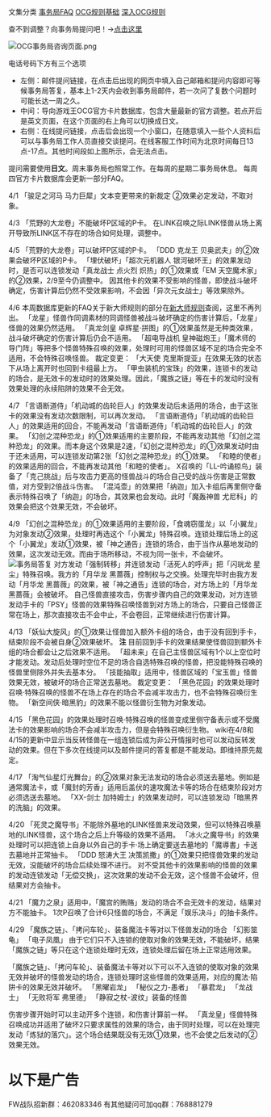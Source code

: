 文集分类
[事务局FAQ](http://www.jianshu.com/nb/10161162)
[OCG规则基础](http://www.jianshu.com/nb/10378886)
[深入OCG规则](http://www.jianshu.com/nb/3903431)

查不到调整？向事务局提问吧！→[点击这里](http://www.yugioh-card.com/japan/support/)

![OCG事务局咨询页面.png](http://upload-images.jianshu.io/upload_images/1898522-91e01ac73392218c.png?imageMogr2/auto-orient/strip%7CimageView2/2/w/1240)

电话号码下方有三个选项

- 左侧：邮件提问链接，在点击后出现的网页中填入自己邮箱和提问内容即可等候事务局答复，基本上1-2天内会收到事务局邮件，若一次问了复数个问题时可能长达一周之久。
- 中间：导向游戏王OCG官方卡片数据库，包含大量最新的官方调整。若点开后是英文页面，在这个页面的右上角可以切换成日文。
- 右侧：在线提问链接，点击后会出现一个小窗口，在随意填入一些个人资料后可以与事务局工作人员直接交谈提问。在线客服工作时间为北京时间每日13点-17点。其他时间段如上图所示，会无法点击。

提问需要使用**日文**。周末事务局也照常工作。在每周的星期二事务局休息。
每周四官方卡片数据库会更新一部分FAQ。

4/1
「骏足之河马 马力巨犀」文本变更带来的新裁定
②效果必定发动，不取对象。

4/3
「荒野的大龙卷」不能破坏P区域的P卡。
在LINK召唤之际LINK怪兽从场上离开导致所LINK区不存在的场合如何处理，调整中。

4/5
「荒野的大龙卷」可以破坏P区域的P卡。
「DDD 克龙王 贝奥武夫」的②效果会破坏P区域的P卡。
「埋伏破坏」「超次元机器人 银河破坏王」的效果发动时，是否可以连锁发动「真龙战士 点火烈 炽热」的①效果或「EM 天空魔术家」的②效果，2/9至今仍调整中。
因其他卡的效果不受影响的怪兽，即使战斗破坏确定，伤害计算后仍然不受效果影响，不会因「异次元女战士」等效果除外。

4/6
本周数据库更新的FAQ关于新大师规则的部分在[新大师规则](http://www.jianshu.com/p/ab07f0ec5f39)查阅，这里不再列出。
「龙星」怪兽作同调素材的同调怪兽被战斗破坏确定的伤害计算后，「龙星」怪兽的效果仍然适用。
「真龙剑皇 卓辉星·拼图」的①效果虽然是无种类效果，战斗破坏确定的伤害计算后仍会不适用。
「超电导战机 皇神磁炮王」「魔术师的导门阵」等把多个怪兽特殊召唤的效果，处理时可用的怪兽区域不足的场合完全不适用，不会特殊召唤怪兽。
裁定变更：
「大天使 克里斯提亚」在效果无效的状态下从场上离开时也回到卡组最上方。
「甲虫装机的宝珠」的效果，连锁卡的发动的场合，是无效卡的发动时的效果处理。因此，「魔族之链」等在卡的发动时没有效果处理的永续陷阱的效果不会无效。

4/7
「言语断道侍」「机动城的齿轮巨人」的效果发动后未适用的场合，由于这张卡的效果没有发动次数限制，可以再次发动。
「言语断道侍」「机动城的齿轮巨人」的效果适用的回合，不能再发动「言语断道侍」「机动城的齿轮巨人」的效果。
「幻创之混种恐龙」的①效果适用的主要阶段，不能再发动其他「幻创之混种恐龙」的效果。而本身这个效果是2速，「幻创之混种恐龙」的①效果发动时由于还未适用，可以连锁发动第2张「幻创之混种恐龙」的①效果。
「和睦的使者」的效果适用的回合，不能再发动其他「和睦的使者」。
X召唤的「LL-吟诵椋鸟」装备了「克己挑战」后与攻击力更高的怪兽战斗的场合自己受的战斗伤害是正常数值，对方受到2倍战斗伤害。
「混沌壶」的效果把「纳迦」加入卡组后再里侧守备表示特殊召唤了「纳迦」的场合，其效果也会发动。此时「魔轰神兽 尤尼科」的效果会把这个效果无效，不会破坏。

4/9
「幻创之混种恐龙」的①效果适用的主要阶段，「食魂窃蛋龙」以「小翼龙」为对象发动②效果，处理时再选这个「小翼龙」特殊召唤。连锁处理后场上的这个「小翼龙」发动①效果，被「神之通告」连锁的场合，由于当作从墓地发动的效果，这次发动无效。而由于场所移动，不视为同一张卡，不会破坏。
![事务局答复](http://upload-images.jianshu.io/upload_images/1898522-647693d0e14b4677.jpg?imageMogr2/auto-orient/strip%7CimageView2/2/w/1240)
对方发动「强制转移」并连锁发动「活死人的呼声」把「闪珖龙 星尘」特殊召唤。我方的「月华龙 黑蔷薇」控制权与之交换。处理完毕时由我方发动「月华龙 黑蔷薇」的效果，被「神之通告」连锁的场合，对方场上的「月华龙 黑蔷薇」会被破坏。
自己怪兽直接攻击，伤害步骤内自己的效果发动，对方连锁发动手卡的「PSY」怪兽的效果特殊召唤怪兽到对方场上的场合，只要自己怪兽正常在场上，那次直接攻击不会中止，不会卷回，正常继续进行伤害计算。

4/13
「妖仙大旋风」的①效果让怪兽加入额外卡组的场合，由于没有回到手卡，结束阶段不会被自身②效果破坏。
**注** 目前回到手卡的效果结果使怪兽回到额外卡组的场合都会让之后效果不适用。
「超未来」在自己主怪兽区域有1个以上空位时才能发动。发动后处理时空位不足的场合自选特殊召唤的怪兽，把没能特殊召唤的怪兽里侧除外并失去基本分。
「技能抽取」适用中，怪兽区域的「宝玉兽」怪兽效果无效，被破坏的场合正常送去墓地。
裁定变更：
「黑色花园」的效果处理时召唤·特殊召唤的怪兽不在场上存在的场合不会减半攻击力，也不会特殊召唤衍生物。
「新空间侠·暗黑豹」的效果不能以怪兽衍生物为对象发动。

4/15
「黑色花园」的效果处理时召唤·特殊召唤的怪兽变成里侧守备表示或不受魔法卡的效果影响的场合不会减半攻击力，但是会特殊召唤衍生物。
wiki在4/8和4/15的更新中显示当反转怪兽在一组连锁后成为非公开情报时也可以发动反转发动的效果。但在下多次在线提问以及邮件提问的答复都是不能发动。即维持原先裁定。

4/17
「淘气仙星灯光舞台」的②效果对象无法发动的场合必须送去墓地。例如是通常魔法卡，或「魔封的芳香」适用后盖伏的速攻魔法卡等的场合在结束阶段对方必须选送去墓地。
「XX-剑士 加特姆士」的效果发动时，可以连锁发动「暗黑界的洗脑」的效果。

4/20
「死灵之魔导书」不能除外墓地的LINK怪兽来发动效果，但可以特殊召唤墓地的LINK怪兽，这个场合之后上升等级的效果不适用。
「冰火之魔导书」的效果处理时可以把连锁上自身以外自己的手卡·场上确定要送去墓地的「魔導書」卡送去墓地并正常抽卡。
「DDD 怒涛大王 决策凯撒」的①效果只把怪兽效果的发动无效，没能破坏的场合后续处理不进行。
对不受其他卡的效果影响的怪兽的效果的发动连锁发动「无偿交换」，这次效果的发动不会无效，这个怪兽不会破坏，但结果对方会抽卡。

4/21
「魔力之泉」适用中，「魔宫的贿赂」发动的场合不会无效卡的发动，结果对方不能抽卡。
1次P召唤了合计6只怪兽的场合，不满足「娱乐决斗」的抽卡条件。

4/29
「魔族之链」、「拷问车轮」、装备魔法卡等对以下怪兽发动的场合
「幻影筮龟」
「电子凤凰」
由于它们只不入连锁的使取对象的效果无效，不能破坏，结果「魔族之链」等只在这个连锁处理时无效，连锁处理后留在场上正常适用效果。

「魔族之链」、「拷问车轮」、装备魔法卡等对以下可以不入连锁的使取对象的效果无效并破坏的怪兽发动的场合，连锁处理时这些怪兽的效果适用，对应的魔法·陷阱卡的效果无效并破坏。
「黑曜岩龙」
「秘仪之力-愚者」
「暴君龙」
「龙战士」
「无败将军 弗里德」
「静寂之杖-波纹」装备的怪兽

伤害步骤开始时可以主动开多个连锁，和伤害计算前一样。
「真龙皇」怪兽特殊召唤成功并适用了破坏2只要求属性的效果的场合，由于同时处理，可以在处理完发动「炼狱的落穴」。这个场合结果既没有无效①效果，也不会使之后发动的②效果无效。

# 以下是广告
FW战队招新群：462083346
有其他疑问可加qq群：768881279
